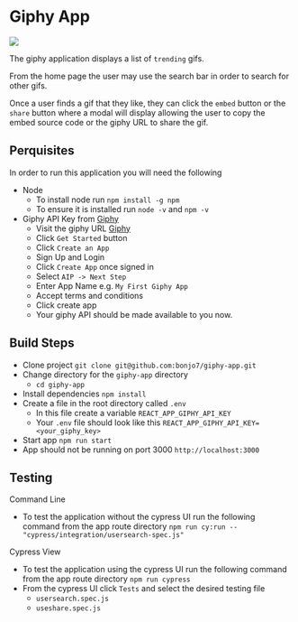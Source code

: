 # Giphy App

![][giphyApp]

The giphy application displays a list of `trending` gifs. 

From the home page the user may use the search bar in order to search for other gifs.

Once a user finds a gif that they like, they can click the `embed` button or the `share` button where a modal will display allowing the user to copy the embed source code or the giphy URL to share the gif.

## Perquisites

In order to run this application you will need the following

- Node
  - To install node run `npm install -g npm`
  - To ensure it is installed run `node -v` and `npm -v`
- Giphy API Key from [Giphy](https://developers.giphy.com/)
  - Visit the giphy URL [Giphy](https://developers.giphy.com/)
  - Click `Get Started` button
  - Click `Create an App`
  - Sign Up and Login
  - Click `Create App` once signed in
  - Select `AIP -> Next Step`
  - Enter App Name e.g. `My First Giphy App`
  - Accept terms and conditions
  - Click create app
  - Your giphy API should be made available to you now.

## Build Steps

- Clone project `git clone git@github.com:bonjo7/giphy-app.git`
- Change directory for the `giphy-app` directory
  - `cd giphy-app`
- Install dependencies `npm install`
- Create a file in the root directory called `.env`
  - In this file create a variable `REACT_APP_GIPHY_API_KEY`
  - Your `.env` file should look like this `REACT_APP_GIPHY_API_KEY=<your_giphy_key>`
- Start app `npm run start`
- App should not be running on port 3000 `http://localhost:3000`

## Testing

Command Line

- To test the application without the cypress UI run the following command from the app route directory `npm run cy:run -- "cypress/integration/usersearch-spec.js"`

Cypress View

- To test the application using the cypress UI run the following command from the app route directory `npm run cypress`
- From the cypress UI click `Tests` and select the desired testing file
  - `usersearch.spec.js`
  - `useshare.spec.js`

[giphyApp]: ./src/Images/GiphyApp.png
